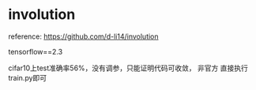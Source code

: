 # involution


reference:
https://github.com/d-li14/involution

tensorflow==2.3

cifar10上test准确率56%，没有调参，只能证明代码可收敛，
非官方
直接执行train.py即可

